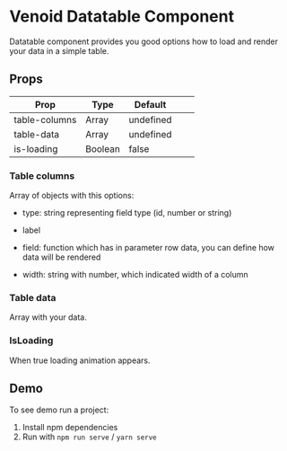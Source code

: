 # Venoid Datatable Component

Datatable component provides you good options how to load and render your data in a simple table.

## Props
| Prop         | Type    | Default   |   |   |
|---------------|---------|-----------|---|---|
| table-columns | Array   | undefined |   |   |
| table-data    | Array   | undefined |   |   |
| is-loading    | Boolean | false     |   |   |

### Table columns
Array of objects with this options:

- type: string representing field type (id, number or string)

- label

- field: function which has in parameter row data, you can define how data will be rendered

- width: string with number, which indicated width of a column

### Table data
Array with your data.

### IsLoading
When true loading animation appears.

## Demo
To see demo run a project:

1. Install npm dependencies
2. Run with `npm run serve` / `yarn serve`
